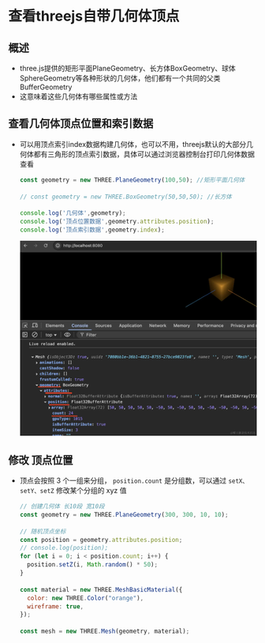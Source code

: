 # 查看threejs自带几何体顶点

## 概述

+ three.js提供的矩形平面PlaneGeometry、长方体BoxGeometry、球体SphereGeometry等各种形状的几何体，他们都有一个共同的父类BufferGeometry
+ 这意味着这些几何体有哪些属性或方法

## 查看几何体顶点位置和索引数据

+ 可以用顶点索引index数据构建几何体，也可以不用，threejs默认的大部分几何体都有三角形的顶点索引数据，具体可以通过浏览器控制台打印几何体数据查看

  ```js
  const geometry = new THREE.PlaneGeometry(100,50); //矩形平面几何体

  // const geometry = new THREE.BoxGeometry(50,50,50); //长方体

  console.log('几何体',geometry);
  console.log('顶点位置数据',geometry.attributes.position);
  console.log('顶点索引数据',geometry.index);
  ```

  ![alt text](缓存几何体BufferGeometry/images/顶点索引.png)

## 修改 顶点位置

+ 顶点会按照 3 个一组来分组， `position.count` 是分组数，可以通过 `setX、setY、setZ` 修改某个分组的 xyz 值

  ```js
  // 创建几何体 长10段 宽10段
  const geometry = new THREE.PlaneGeometry(300, 300, 10, 10);

  // 随机顶点坐标
  const position = geometry.attributes.position;
  // console.log(position);
  for (let i = 0; i < position.count; i++) {
    position.setZ(i, Math.random() * 50);
  }

  const material = new THREE.MeshBasicMaterial({
    color: new THREE.Color("orange"),
    wireframe: true,
  });

  const mesh = new THREE.Mesh(geometry, material);
  ```
